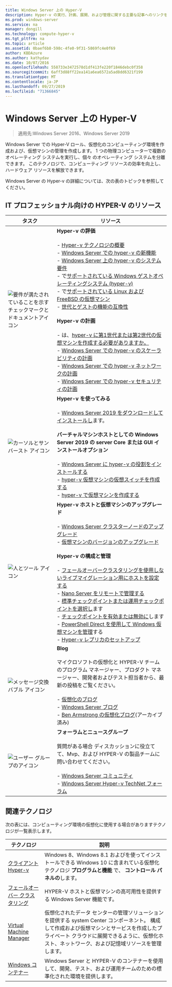 ```yaml
---
title: Windows Server 上の Hyper-V
description: Hyper-v の実行、計画、展開、および管理に関する主要な記事へのリンクを提供します。
ms.prod: windows-server
ms.service: na
manager: dongill
ms.technology: compute-hyper-v
ms.tgt_pltfrm: na
ms.topic: article
ms.assetid: 0baef6b8-598c-4fe0-9f31-5869fc4e0f69
author: KBDAzure
ms.author: kathydav
ms.date: 10/07/2016
ms.openlocfilehash: 558733e3472578d1df413fe220f1846debc0f358
ms.sourcegitcommit: 6aff3d88ff22ea141a6ea6572a5ad8dd6321f199
ms.translationtype: MT
ms.contentlocale: ja-JP
ms.lasthandoff: 09/27/2019
ms.locfileid: "71366845"
---
```

# <a name="hyper-v-on-windows-server"></a>Windows Server 上の Hyper-V

>適用先:Windows Server 2016、Windows Server 2019

Windows Server での Hyper-V ロール、仮想化のコンピューティング環境を作成および、仮想マシンの管理を作成します。 1 つの物理コンピューターで複数のオペレーティング システムを実行し、個々 のオペレーティング システムを分離できます。 このテクノロジで、コンピューティング リソースの効率を向上し、ハードウェア リソースを解放できます。

Windows Server の Hyper-v の詳細については、次の表のトピックを参照してください。

## <a name="hyper-v-resources-for-it-pros"></a>IT プロフェッショナル向けの HYPER-V のリソース

|タスク |リソース|
|---|---|
|![要件が満たされていることを示すチェックマークとドキュメントアイコン](media/All_Symbols_MeetsRequirements.png)|**Hyper-v の評価**<br /><br />- [Hyper-v テクノロジの概要](Hyper-V-Technology-Overview.md)<br />- [Windows Server での hyper-v の新機能](What-s-new-in-Hyper-V-on-Windows.md)<br />- [Windows Server 上の hyper-v のシステム要件](System-requirements-for-Hyper-V-on-Windows.md)<br />-  で[サポートされている Windows ゲストオペレーティングシステム (hyper-v)](Supported-Windows-guest-operating-systems-for-Hyper-V-on-Windows.md) <br />-  で[サポートされている Linux および FreeBSD の仮想マシン](Supported-Linux-and-FreeBSD-virtual-machines-for-Hyper-V-on-Windows.md)<br />- [世代とゲストの機能の互換性](Hyper-V-feature-compatibility-by-generation-and-guest.md) <br /><br />**Hyper-v の計画**<br /><br />-  は、[hyper-v に第1世代または第2世代の仮想マシンを作成する必要がありますか。](plan/Should-I-create-a-generation-1-or-2-virtual-machine-in-Hyper-V.md) <br />- [Windows Server での hyper-v のスケーラビリティの計画](plan/plan-hyper-v-scalability-in-windows-server.md) <br />- [Windows Server での hyper-v ネットワークの計画](plan/plan-hyper-v-networking-in-windows-server.md) <br />- [Windows Server での hyper-v セキュリティの計画](plan/plan-hyper-v-security-in-windows-server.md)|
|![カーソルとサンバースト アイコン](media/All_Symbols_GetStarted.png)|**Hyper-v を使ってみる**<br /><br />- [Windows Server 2019 をダウンロードしてインストールし](https://www.microsoft.com/evalcenter/evaluate-windows-server-2019)ます。<br /><br />**バーチャルマシンホストとしての Windows Server 2019 の server Core または GUI インストールオプション**<br /><br />- [Windows Server に hyper-v の役割をインストールする](get-started/Install-the-Hyper-V-role-on-Windows-Server.md)<br />- [hyper-v 仮想マシンの仮想スイッチを作成する](get-started/Create-a-virtual-switch-for-Hyper-V-virtual-machines.md)<br />- [hyper-v で仮想マシンを作成する](get-started/Create-a-virtual-machine-in-Hyper-V.md)|
|![人とツール アイコン](media/All_Symbols_Administrator.png)|**Hyper-v ホストと仮想マシンのアップグレード**<br /><br />- [Windows Server クラスターノードのアップグレード](../../failover-clustering/Cluster-Operating-System-Rolling-Upgrade.md)<br />- [仮想マシンのバージョンのアップグレード](deploy/Upgrade-virtual-machine-version-in-Hyper-V-on-Windows-or-Windows-Server.md)<br /><br />**Hyper-v の構成と管理**<br /><br />- [フェールオーバークラスタリングを使用しないライブマイグレーション用にホストを設定する](deploy/Set-up-hosts-for-live-migration-without-Failover-Clustering.md)<br />- [Nano Server をリモートで管理する](../../get-started/manage-nano-server.md)<br />- [標準チェックポイントまたは運用チェックポイントを選択し](manage/Choose-between-standard-or-production-checkpoints-in-Hyper-V.md)ます<br />- [チェックポイントを有効または無効に](manage/Enable-or-disable-checkpoints-in-Hyper-V.md)します<br />- [PowerShell Direct を使用して Windows 仮想マシンを管理](manage/Manage-Windows-virtual-machines-with-PowerShell-Direct.md)する<br />- [Hyper-v レプリカのセットアップ](manage/Set-up-Hyper-V-Replica.md)|
|![メッセージ交換バブル アイコン](media/All_Symbols_Chat.png)|**Blog**<br /><br />マイクロソフトの仮想化と HYPER-V チームのプログラム マネージャー、プロダクト マネージャー、開発者およびテスト担当者から、最新の投稿をご覧ください。<br /><br />- [仮想化のブログ](https://blogs.technet.com/b/virtualization/)<br />- [Windows Server ブログ](https://blogs.technet.com/b/windowsserver/)<br />- [Ben Armstrong の仮想化ブログ](https://blogs.msdn.com/b/virtual_pc_guy/)(アーカイブ済み)|
|![ユーザー グループのアイコン](media/All_Symbols_Users_Group.png)|**フォーラムとニュースグループ**<br /><br />質問がある場合 ディスカッションに役立てて、Mvp、および HYPER-V の製品チームに問い合わせてください。<br /><br />- [Windows Server コミュニティ](https://techcommunity.microsoft.com/t5/Windows-Server/ct-p/Windows-Server)<br />- [Windows Server Hyper-v TechNet フォーラム](https://social.technet.microsoft.com/Forums/windowsserver/home?forum=winserverhyperv)|

## <a name="related-technologies"></a>関連テクノロジ

次の表には、コンピューティング環境の仮想化に使用する場合がありますテクノロジが一覧表示します。

|テクノロジ|説明|
|--------------|---------------|
|[クライアント Hyper-v](https://docs.microsoft.com/virtualization/hyper-v-on-windows/index)|Windows 8、Windows 8.1 およびを使ってインストールできる Windows 10 に含まれている仮想化テクノロジ **プログラムと機能** で、 **コントロール パネルの**します。|
|[フェールオーバー クラスタリング](https://docs.microsoft.com/windows-server/failover-clustering/whats-new-in-failover-clustering)|HYPER-V ホストと仮想マシンの高可用性を提供する Windows Server 機能です。|
|[Virtual Machine Manager](https://docs.microsoft.com/system-center/vmm/overview)|仮想化されたデータ センターの管理ソリューションを提供する system Center コンポーネント。 構成して作成および仮想マシンとサービスを作成したプライベート クラウドに展開できるように、仮想化ホスト、ネットワーク、および記憶域リソースを管理します。|
|[Windows コンテナー](https://docs.microsoft.com/virtualization/windowscontainers/)|Windows Server と HYPER-V のコンテナーを使用して、開発、テスト、および運用チームのための標準化された環境を提供します。|